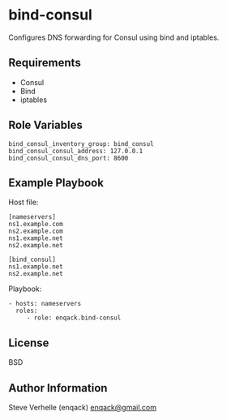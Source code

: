 bind-consul
=========

Configures DNS forwarding for Consul using bind and iptables.

Requirements
------------

 * Consul
 * Bind
 * iptables

Role Variables
--------------

    bind_consul_inventory_group: bind_consul
    bind_consul_consul_address: 127.0.0.1
    bind_consul_consul_dns_port: 8600

Example Playbook
----------------

Host file:

    [nameservers]
    ns1.example.com
    ns2.example.com
    ns1.example.net
    ns2.example.net

    [bind_consul]
    ns1.example.net
    ns2.example.net


Playbook:

    - hosts: nameservers
      roles:
         - role: enqack.bind-consul

License
-------

BSD

Author Information
------------------

Steve Verhelle (enqack) enqack@gmail.com
